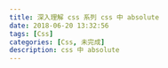 ```yaml
---
title: 深入理解 css 系列 css 中 absolute
date: 2018-06-20 13:32:56
tags: [Css]
categories: [Css, 未完成]
description: css 中 absolute
---
```

